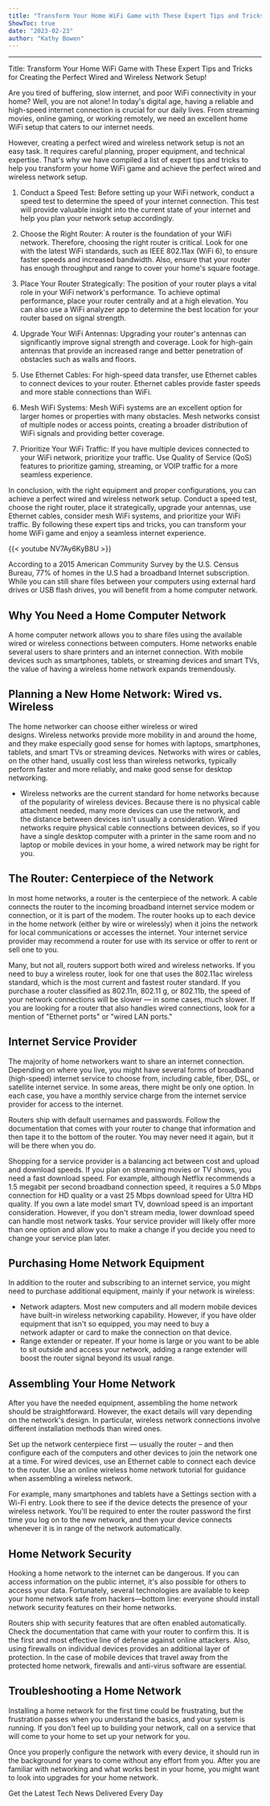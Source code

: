 ```yaml
---
title: "Transform Your Home WiFi Game with These Expert Tips and Tricks for Creating the Perfect Wired and Wireless Network Setup!"
ShowToc: true 
date: "2023-02-23"
author: "Kathy Bowen"
---
```

*****
Title: Transform Your Home WiFi Game with These Expert Tips and Tricks for Creating the Perfect Wired and Wireless Network Setup!

Are you tired of buffering, slow internet, and poor WiFi connectivity in your home? Well, you are not alone! In today's digital age, having a reliable and high-speed internet connection is crucial for our daily lives. From streaming movies, online gaming, or working remotely, we need an excellent home WiFi setup that caters to our internet needs.

However, creating a perfect wired and wireless network setup is not an easy task. It requires careful planning, proper equipment, and technical expertise. That's why we have compiled a list of expert tips and tricks to help you transform your home WiFi game and achieve the perfect wired and wireless network setup.

1) Conduct a Speed Test: Before setting up your WiFi network, conduct a speed test to determine the speed of your internet connection. This test will provide valuable insight into the current state of your internet and help you plan your network setup accordingly.

2) Choose the Right Router: A router is the foundation of your WiFi network. Therefore, choosing the right router is critical. Look for one with the latest WiFi standards, such as IEEE 802.11ax (WiFi 6), to ensure faster speeds and increased bandwidth. Also, ensure that your router has enough throughput and range to cover your home's square footage.

3) Place Your Router Strategically: The position of your router plays a vital role in your WiFi network's performance. To achieve optimal performance, place your router centrally and at a high elevation. You can also use a WiFi analyzer app to determine the best location for your router based on signal strength.

4) Upgrade Your WiFi Antennas: Upgrading your router's antennas can significantly improve signal strength and coverage. Look for high-gain antennas that provide an increased range and better penetration of obstacles such as walls and floors.

5) Use Ethernet Cables: For high-speed data transfer, use Ethernet cables to connect devices to your router. Ethernet cables provide faster speeds and more stable connections than WiFi.

6) Mesh WiFi Systems: Mesh WiFi systems are an excellent option for larger homes or properties with many obstacles. Mesh networks consist of multiple nodes or access points, creating a broader distribution of WiFi signals and providing better coverage.

7) Prioritize Your WiFi Traffic: If you have multiple devices connected to your WiFi network, prioritize your traffic. Use Quality of Service (QoS) features to prioritize gaming, streaming, or VOIP traffic for a more seamless experience.

In conclusion, with the right equipment and proper configurations, you can achieve a perfect wired and wireless network setup. Conduct a speed test, choose the right router, place it strategically, upgrade your antennas, use Ethernet cables, consider mesh WiFi systems, and prioritize your WiFi traffic. By following these expert tips and tricks, you can transform your home WiFi game and enjoy a seamless internet experience.

{{< youtube NV7Ay6KyB8U >}} 




According to a 2015 American Community Survey by the U.S. Census Bureau, 77% of homes in the U.S had a broadband Internet subscription. While you can still share files between your computers using external hard drives or USB flash drives, you will benefit from a home computer network.

 
##   Why You Need a Home Computer Network  
 

A home computer network allows you to share files using the available wired or wireless connections between computers. Home networks enable several users to share printers and an internet connection. With mobile devices such as smartphones, tablets, or streaming devices and smart TVs, the value of having a wireless home network expands tremendously.

 
##   Planning a New Home Network: Wired vs. Wireless  
 

The home networker can choose either wireless or wired designs. Wireless networks provide more mobility in and around the home, and they make especially good sense for homes with laptops, smartphones, tablets, and smart TVs or streaming devices. Networks with wires or cables, on the other hand, usually cost less than wireless networks, typically perform faster and more reliably, and make good sense for desktop networking. 

 
- Wireless networks are the current standard for home networks because of the popularity of wireless devices. Because there is no physical cable attachment needed, many more devices can use the network, and the distance between devices isn't usually a consideration. Wired networks require physical cable connections between devices, so if you have a single desktop computer with a printer in the same room and no laptop or mobile devices in your home, a wired network may be right for you.

 
##   The Router: Centerpiece of the Network  
 

In most home networks, a router is the centerpiece of the network. A cable connects the router to the incoming broadband internet service modem or connection, or it is part of the modem. The router hooks up to each device in the home network (either by wire or wirelessly) when it joins the network for local communications or accesses the internet. Your internet service provider may recommend a router for use with its service or offer to rent or sell one to you.

 

Many, but not all, routers support both wired and wireless networks. If you need to buy a wireless router, look for one that uses the 802.11ac wireless standard, which is the most current and fastest router standard. If you purchase a router classified as 802.11n, 802.11 g, or 802.11b, the speed of your network connections will be slower — in some cases, much slower. If you are looking for a router that also handles wired connections, look for a mention of "Ethernet ports" or "wired LAN ports."

 
##   Internet Service Provider  
 

The majority of home networkers want to share an internet connection. Depending on where you live, you might have several forms of broadband (high-speed) internet service to choose from, including cable, fiber, DSL, or satellite internet service. In some areas, there might be only one option. In each case, you have a monthly service charge from the internet service provider for access to the internet.

 
Routers ship with default usernames and passwords. Follow the documentation that comes with your router to change that information and then tape it to the bottom of the router. You may never need it again, but it will be there when you do.
 

Shopping for a service provider is a balancing act between cost and upload and download speeds. If you plan on streaming movies or TV shows, you need a fast download speed. For example, although Netflix recommends a 1.5 megabit per second broadband connection speed, it requires a 5.0 Mbps connection for HD quality or a vast 25 Mbps download speed for Ultra HD quality. If you own a late model smart TV, download speed is an important consideration. However, if you don't stream media, lower download speed can handle most network tasks. Your service provider will likely offer more than one option and allow you to make a change if you decide you need to change your service plan later.

 
##   Purchasing Home Network Equipment  
 

In addition to the router and subscribing to an internet service, you might need to purchase additional equipment, mainly if your network is wireless:

 
- Network adapters. Most new computers and all modern mobile devices have built-in wireless networking capability. However, if you have older equipment that isn't so equipped, you may need to buy a network adapter or card to make the connection on that device.
 - Range extender or repeater. If your home is large or you want to be able to sit outside and access your network, adding a range extender will boost the router signal beyond its usual range.

 
##   Assembling Your Home Network  
 

After you have the needed equipment, assembling the home network should be straightforward. However, the exact details will vary depending on the network's design. In particular, wireless network connections involve different installation methods than wired ones.

 

Set up the network centerpiece first — usually the router – and then configure each of the computers and other devices to join the network one at a time. For wired devices, use an Ethernet cable to connect each device to the router. Use an online wireless home network tutorial for guidance when assembling a wireless network.

 

For example, many smartphones and tablets have a Settings section with a Wi-Fi entry. Look there to see if the device detects the presence of your wireless network. You'll be required to enter the router password the first time you log on to the new network, and then your device connects whenever it is in range of the network automatically.

 
##   Home Network Security  
 

Hooking a home network to the internet can be dangerous. If you can access information on the public internet, it's also possible for others to access your data. Fortunately, several technologies are available to keep your home network safe from hackers—bottom line: everyone should install network security features on their home networks.

 

Routers ship with security features that are often enabled automatically. Check the documentation that came with your router to confirm this. It is the first and most effective line of defense against online attackers. Also, using firewalls on individual devices provides an additional layer of protection. In the case of mobile devices that travel away from the protected home network, firewalls and anti-virus software are essential.

 
##   Troubleshooting a Home Network  
 

Installing a home network for the first time could be frustrating, but the frustration passes when you understand the basics, and your system is running. If you don't feel up to building your network, call on a service that will come to your home to set up your network for you.

 

Once you properly configure the network with every device, it should run in the background for years to come without any effort from you. After you are familiar with networking and what works best in your home, you might want to look into upgrades for your home network.

 

Get the Latest Tech News Delivered Every Day




